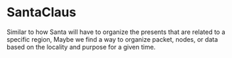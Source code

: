 # SantaClaus
Similar to how Santa will have to organize the presents that are related to a specific region, Maybe we find a way to organize packet, nodes, or data based on the locality and purpose for a given time. 
